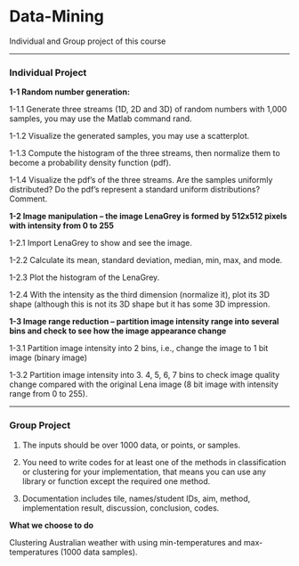 # Data-Mining
Individual and Group project of this course

---

### Individual Project

**1-1   Random number generation:**

1-1.1         Generate three streams (1D, 2D and 3D) of random numbers with 1,000 samples, you may use the Matlab command rand.

1-1.2         Visualize the generated samples, you may use a scatterplot.

1-1.3         Compute the histogram of the three streams, then normalize them to become a probability density function (pdf).

1-1.4         Visualize the pdf’s of the three streams. Are the samples uniformly distributed? Do the pdf’s represent a standard uniform distributions? Comment.

 

**1-2   Image manipulation – the image LenaGrey is formed by 512x512 pixels with intensity from 0 to 255**

1-2.1         Import LenaGrey to show and see the image.

1-2.2         Calculate its mean, standard deviation, median, min, max, and mode.

1-2.3         Plot the histogram of the LenaGrey.

1-2.4         With the intensity as the third dimension (normalize it), plot its 3D shape (although this is not its 3D shape but it has some 3D impression.

 

**1-3   Image range reduction – partition image intensity range into several bins and check to see how the image appearance change**

1-3.1         Partition image intensity into 2 bins, i.e., change the image to 1 bit image (binary image)

1-3.2         Partition image intensity into 3. 4, 5, 6, 7 bins to check image quality change compared with the original Lena image (8 bit image with intensity range from 0 to 255).

---

### Group Project

1. The inputs should be over 1000 data, or points, or samples.

2. You need to write codes for at least one of the methods in classification or clustering for your implementation, that means you can use any library or function except the required one method. 

3. Documentation includes tile, names/student IDs, aim, method, implementation result, discussion, conclusion, codes.

**What we choose to do**

Clustering Australian weather with using min-temperatures and max-temperatures (1000 data samples).